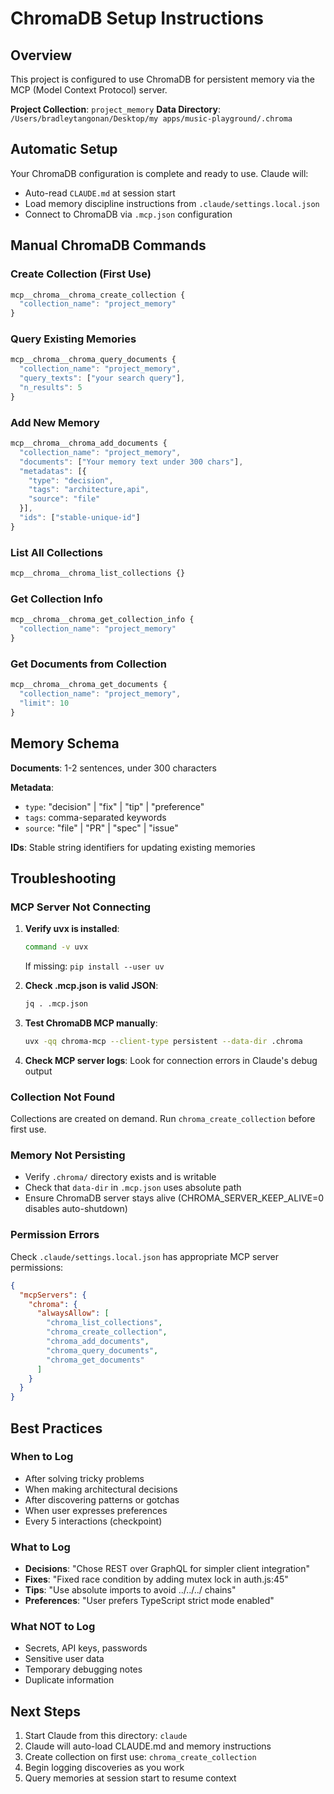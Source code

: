 # ChromaDB Setup Instructions

## Overview

This project is configured to use ChromaDB for persistent memory via the MCP (Model Context Protocol) server.

**Project Collection**: `project_memory`
**Data Directory**: `/Users/bradleytangonan/Desktop/my apps/music-playground/.chroma`

## Automatic Setup

Your ChromaDB configuration is complete and ready to use. Claude will:
- Auto-read `CLAUDE.md` at session start
- Load memory discipline instructions from `.claude/settings.local.json`
- Connect to ChromaDB via `.mcp.json` configuration

## Manual ChromaDB Commands

### Create Collection (First Use)
```javascript
mcp__chroma__chroma_create_collection {
  "collection_name": "project_memory"
}
```

### Query Existing Memories
```javascript
mcp__chroma__chroma_query_documents {
  "collection_name": "project_memory",
  "query_texts": ["your search query"],
  "n_results": 5
}
```

### Add New Memory
```javascript
mcp__chroma__chroma_add_documents {
  "collection_name": "project_memory",
  "documents": ["Your memory text under 300 chars"],
  "metadatas": [{
    "type": "decision",
    "tags": "architecture,api",
    "source": "file"
  }],
  "ids": ["stable-unique-id"]
}
```

### List All Collections
```javascript
mcp__chroma__chroma_list_collections {}
```

### Get Collection Info
```javascript
mcp__chroma__chroma_get_collection_info {
  "collection_name": "project_memory"
}
```

### Get Documents from Collection
```javascript
mcp__chroma__chroma_get_documents {
  "collection_name": "project_memory",
  "limit": 10
}
```

## Memory Schema

**Documents**: 1-2 sentences, under 300 characters

**Metadata**:
- `type`: "decision" | "fix" | "tip" | "preference"
- `tags`: comma-separated keywords
- `source`: "file" | "PR" | "spec" | "issue"

**IDs**: Stable string identifiers for updating existing memories

## Troubleshooting

### MCP Server Not Connecting

1. **Verify uvx is installed**:
   ```bash
   command -v uvx
   ```
   If missing: `pip install --user uv`

2. **Check .mcp.json is valid JSON**:
   ```bash
   jq . .mcp.json
   ```

3. **Test ChromaDB MCP manually**:
   ```bash
   uvx -qq chroma-mcp --client-type persistent --data-dir .chroma
   ```

4. **Check MCP server logs**: Look for connection errors in Claude's debug output

### Collection Not Found

Collections are created on demand. Run `chroma_create_collection` before first use.

### Memory Not Persisting

- Verify `.chroma/` directory exists and is writable
- Check that `data-dir` in `.mcp.json` uses absolute path
- Ensure ChromaDB server stays alive (CHROMA_SERVER_KEEP_ALIVE=0 disables auto-shutdown)

### Permission Errors

Check `.claude/settings.local.json` has appropriate MCP server permissions:
```json
{
  "mcpServers": {
    "chroma": {
      "alwaysAllow": [
        "chroma_list_collections",
        "chroma_create_collection",
        "chroma_add_documents",
        "chroma_query_documents",
        "chroma_get_documents"
      ]
    }
  }
}
```

## Best Practices

### When to Log
- After solving tricky problems
- When making architectural decisions
- After discovering patterns or gotchas
- When user expresses preferences
- Every 5 interactions (checkpoint)

### What to Log
- **Decisions**: "Chose REST over GraphQL for simpler client integration"
- **Fixes**: "Fixed race condition by adding mutex lock in auth.js:45"
- **Tips**: "Use absolute imports to avoid ../../../ chains"
- **Preferences**: "User prefers TypeScript strict mode enabled"

### What NOT to Log
- Secrets, API keys, passwords
- Sensitive user data
- Temporary debugging notes
- Duplicate information

## Next Steps

1. Start Claude from this directory: `claude`
2. Claude will auto-load CLAUDE.md and memory instructions
3. Create collection on first use: `chroma_create_collection`
4. Begin logging discoveries as you work
5. Query memories at session start to resume context
